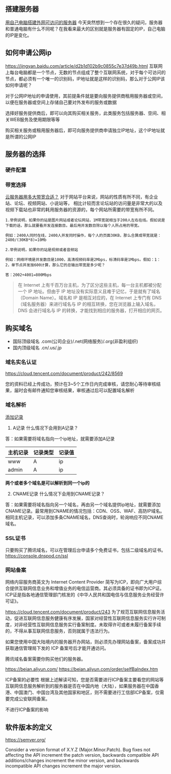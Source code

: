 ## 搭建服务器
[用自己电脑搭建外网可访问的服务器](https://www.jianshu.com/p/3c43afeb9cb1)
今天突然想到一个存在很久的疑问，服务器和普通电脑有什么不同呢？在我看来最大的区别就是服务器有固定的IP，自己电脑的IP是变化。

## 如何申请公网ip
https://jingyan.baidu.com/article/d2b1d102b9c0855c7e37d49b.html
互联网上每台电脑都是一个节点，无数的节点组成了整个互联网系统，对于每个可访问的节点，都必须有一个唯一的识别码，IP地址就是这样的识别码，那么对于公网IP该如何申请呢？

对于公网IP地址的申请使用，其前提条件就是要向服务提供商租用服务器或空间，以便在服务器或空间上存储自己要对外发布的服务或数据

选择好服务提供商后，即可以向其购买相关服务，此类服务包括服务器、空间、相关WEB服务及使用期限等等

购买相关服务或租用服务器后，即可向服务提供商申请独立IP地址，这个IP地址就是所谓的公网IP

## 服务器的选择
### 硬件配置

### 带宽选择
[云服务器用多大带宽合适？](https://yq.aliyun.com/articles/645950?spm=a2c4e.11155472.0.0.152a42ecLgCNVG)
对于网站平台来说，网站的性质有所不同，有企业站、论坛、视频网站、小说站等，
相比计较而言论坛站的访问量是非常大的以及视频下载站也非常的耗用服务器的资源的，每个网站所需要的带宽有所不同。
```
1.举例说明，如果你的站是图片网站或者论坛网站，1M带宽就相当于200人左右在线。假如说是下载的话，那么就要看并发连接数目。最后用并发数目除以每个人所占用的带宽。

例如：2400人同时在线，2400人并发同时操作，每个人的页面30KB，那么合算成带宽就是：2400/(30KB*8)=10Mb

2.举例说明，如果你的站是视频或者音频站

例如：网络环境是并发数目是1000，高清视频码率是2Mbps，标清码率是1Mbps。假如：1：2，单节点并发按600计算，那么它的总输出带宽是多少呢？

答：2002+4001=800Mbps
```

> 在 Internet 上有千百万台主机，为了区分这些主机，每一台主机都被分配一个 IP 地址。但由于 IP 地址没有实际意义且难于记忆，于是就有了域名（Domain Name）。域名和 IP 是相互对应的，在 Internet 上专门有 DNS（域名服务器）来进行域名与 IP 的相互转换，您在浏览器上输入域名， DNS 会进行域名与 IP 的转换，才能找到相应的服务器，打开相应的网页。

## 购买域名
- 国际顶级域名 .com(公司企业)/.net(网络服务)/.org(非盈利组织)
- 国内顶级域名 .cn/.us/.jp

### 域名实名认证
https://cloud.tencent.com/document/product/242/8569

您的资料已经上传成功，预计在3~5个工作日内完成审核，请您耐心等待审核结果，届时会有邮件通知您审核结果，审核通过后可以配置域名解析

### 域名解析
[添加记录](https://help.aliyun.com/document_detail/29725.html)
1. A记录
什么情况下会用到A记录？

答：如果需要将域名指向一个ip地址，就需要添加A记录

|  主机记录   | 记录类型  |   记录值    |
|  ----      | ----    |   ---      |
|  www       | A       |    ip      |
|  admin      | A       |    ip       |

**两个或者多个域名是可以解析到同一个ip的**

2. CNAME记录
什么情况下会用到CNAME记录？

答：如果需要将域名指向另一个域名，再由另一个域名提供ip地址，就需要添加CNAME记录。最常用到CNAME的情况包括：CDN、OSS、WAF、高防IP域名。相同主机记录，可以添加多条CNAME域名，DNS查询时，轮询响应不同CNAME域名。

### SSL证书
只要购买了腾讯域名，可以在管理后台申请多个免费证书，包括二级域名的证书。
https://console.dnspod.cn/ssl

### 网站备案
网络内容服务商英文为 Internet Content Provider 简写为ICP，即向广大用户综合提供互联网信息业务和增值业务的电信运营商。其必须具备的证书即为ICP证。ICP证是指各地通信管理部门核发的《中华人民共和国电信与信息服务业务经营许可证》。

https://cloud.tencent.com/document/product/243
为了规范互联网信息服务活动，促进互联网信息服务健康有序发展，国家对经营性互联网信息服务实行许可制度，对非经营性互联网信息服务实行备案制度。未取得许可或者未履行备案手续的，不得从事互联网信息服务，否则就属于违法行为。

如果您使用中国大陆境内的服务器开办网站，则必须先办理网站备案，备案成功并获取通信管理局下发的 ICP 备案号后才能开通访问。

腾讯域名备案需要你购买他们的服务器。

https://beian.aliyun.com/
https://beian.aliyun.com/order/selfBaIndex.htm

ICP备案的必要性
根据上述解读可知，您是否需要进行ICP备案主要看您的网站等互联网信息服务解析到的服务器是否在中国内地（大陆），如果服务器在中国香港、中国澳门、中国台湾及其他国家和地区，则不需要进行工信部ICP备案，仅需要完成公安联网备案。

不进行ICP备案的影响


## 软件版本的定义
https://semver.org/

Consider a version format of X.Y.Z (Major.Minor.Patch). Bug fixes not affecting the API increment the patch version, backwards compatible API additions/changes increment the minor version, and backwards incompatible API changes increment the major version.

